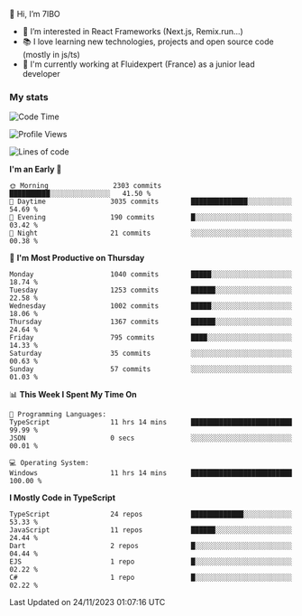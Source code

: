 👋 Hi, I’m 7IBO

- 👀 I’m interested in React Frameworks (Next.js, Remix.run...)
- 📚 I love learning new technologies, projects and open source code (mostly in js/ts)
- 💼 I'm currently working at Fluidexpert (France) as a junior lead developer

### My stats
<!--START_SECTION:waka-->
![Code Time](http://img.shields.io/badge/Code%20Time-321%20hrs%204%20mins-blue)

![Profile Views](http://img.shields.io/badge/Profile%20Views-0-blue)

![Lines of code](https://img.shields.io/badge/From%20Hello%20World%20I%27ve%20Written-6.9%20million%20lines%20of%20code-blue)

**I'm an Early 🐤** 

```text
🌞 Morning                2303 commits        ██████████░░░░░░░░░░░░░░░   41.50 % 
🌆 Daytime                3035 commits        ██████████████░░░░░░░░░░░   54.69 % 
🌃 Evening                190 commits         █░░░░░░░░░░░░░░░░░░░░░░░░   03.42 % 
🌙 Night                  21 commits          ░░░░░░░░░░░░░░░░░░░░░░░░░   00.38 % 
```
📅 **I'm Most Productive on Thursday** 

```text
Monday                   1040 commits        █████░░░░░░░░░░░░░░░░░░░░   18.74 % 
Tuesday                  1253 commits        ██████░░░░░░░░░░░░░░░░░░░   22.58 % 
Wednesday                1002 commits        █████░░░░░░░░░░░░░░░░░░░░   18.06 % 
Thursday                 1367 commits        ██████░░░░░░░░░░░░░░░░░░░   24.64 % 
Friday                   795 commits         ████░░░░░░░░░░░░░░░░░░░░░   14.33 % 
Saturday                 35 commits          ░░░░░░░░░░░░░░░░░░░░░░░░░   00.63 % 
Sunday                   57 commits          ░░░░░░░░░░░░░░░░░░░░░░░░░   01.03 % 
```


📊 **This Week I Spent My Time On** 

```text
💬 Programming Languages: 
TypeScript               11 hrs 14 mins      █████████████████████████   99.99 % 
JSON                     0 secs              ░░░░░░░░░░░░░░░░░░░░░░░░░   00.01 % 

💻 Operating System: 
Windows                  11 hrs 14 mins      █████████████████████████   100.00 % 
```

**I Mostly Code in TypeScript** 

```text
TypeScript               24 repos            █████████████░░░░░░░░░░░░   53.33 % 
JavaScript               11 repos            ██████░░░░░░░░░░░░░░░░░░░   24.44 % 
Dart                     2 repos             █░░░░░░░░░░░░░░░░░░░░░░░░   04.44 % 
EJS                      1 repo              █░░░░░░░░░░░░░░░░░░░░░░░░   02.22 % 
C#                       1 repo              █░░░░░░░░░░░░░░░░░░░░░░░░   02.22 % 
```




 Last Updated on 24/11/2023 01:07:16 UTC
<!--END_SECTION:waka-->
